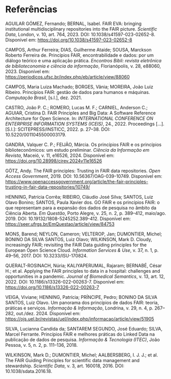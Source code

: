 # Referências

AGUILAR GÓMEZ, Fernando; BERNAL, Isabel. FAIR EVA: bringing institutional multidisciplinary repositories into the FAIR picture. *Scientific Data*, London, v. 10, art. 764, 2023. DOI: 10.1038/s41597-023-02652-8. Disponível em: https://doi.org/10.1038/s41597-023-02652-8

CAMPOS, Arthur Ferreira; DIAS, Guilherme Ataíde; SOUSA, Marckson Roberto Ferreira de. Princípios FAIR, encontrabilidade e dados: por um diálogo teórico e uma aplicação prática. *Encontros Bibli: revista eletrônica de biblioteconomia e ciência da informação*, Florianópolis, v. 28, e88060, 2023. Disponível em: https://periodicos.ufsc.br/index.php/eb/article/view/88060

CAMPOS, Maria Luiza Machado; BORGES, Vânia; MOREIRA, João Luiz Ribeiro. Princípios FAIR: gestão de dados para humanos e máquinas. *Computação Brasil*, [s.l.], dez. 2021.

CASTRO, João P. C.; ROMERO, Lucas M. F.; CARNIEL, Anderson C.; AGUIAR, Cristina D. FAIR Principles and Big Data: A Software Reference Architecture for Open Science. In: *INTERNATIONAL CONFERENCE ON ENTERPRISE INFORMATION SYSTEMS (ICEIS)*, 24., 2022. Proceedings [...]. [S.l.]: SCITEPRESS/INSTICC, 2022. p. 27–38. DOI: 10.5220/0011045500003179.

GANDRA, Valquer C. P.; FEIJÃO, Márcia. Os princípios FAIR e os princípios biblioteconômicos: um estudo preliminar. *Ciência da Informação em Revista*, Maceió, v. 11, e16526, 2024. Disponível em: https://doi.org/10.28998/cirev.2024v11e16526

GÖTZ, Andy. The FAIR principles: Trusting in FAIR data repositories. *Open Access Government*, 2019. DOI: 10.56367/OAG-039-10749. Disponível em: https://www.openaccessgovernment.org/article/the-fair-principles-trusting-in-fair-data-repositories/10749/

HENNING, Patrícia Corrêa; RIBEIRO, Cláudio José Silva; SANTOS, Luiz Olavo Bonino; SANTOS, Paula Xavier dos. GO FAIR e os princípios FAIR: o que representam para a expansão dos dados de pesquisa no âmbito da Ciência Aberta. *Em Questão*, Porto Alegre, v. 25, n. 2, p. 389–412, maio/ago. 2019. DOI: 10.19132/1808-5245252.389-412. Disponível em: https://seer.ufrgs.br/EmQuestao/article/view/84753

MONS, Barend; NEYLON, Cameron; VELTEROP, Jan; DUMONTIER, Michel; BONINO DA SILVA SANTOS, Luiz Olavo; WILKINSON, Mark D. Cloudy, increasingly FAIR; revisiting the FAIR Data guiding principles for the European Open Science Cloud. *Information Services & Use*, v. 37, n. 1, p. 49–56, 2017. DOI: 10.3233/ISU-170824.

QUERALT-ROSINACH, Núria; KALIYAPERUMAL, Rajaram; BERNABÉ, César H.; et al. Applying the FAIR principles to data in a hospital: challenges and opportunities in a pandemic. *Journal of Biomedical Semantics*, v. 13, art. 12, 2022. DOI: 10.1186/s13326-022-00263-7. Disponível em: https://doi.org/10.1186/s13326-022-00263-7

VEIGA, Viviane; HENNING, Patrícia; PRÍNCIPE, Pedro; BONINO DA SILVA SANTOS, Luiz Olavo. Um panorama dos princípios de dados FAIR: teoria, práticas e serviços. *Informação & Informação*, Londrina, v. 29, n. 4, p. 267–282, out./dez. 2024. Disponível em: https://ojs.uel.br/revistas/uel/index.php/informacao/article/view/51905

SILVA, Lucianna Candida da; SANTAREM SEGUNDO, José Eduardo; SILVA, Marcel Ferrante. Princípios FAIR e melhores práticas do Linked Data na publicação de dados de pesquisa. *Informação & Tecnologia (ITEC)*, João Pessoa, v. 5, n. 2, p. 111–136, 2018.

WILKINSON, Mark D.; DUMONTIER, Michel; AALBERSBERG, I. J. J.; et al. The FAIR Guiding Principles for scientific data management and stewardship. *Scientific Data*, v. 3, art. 160018, 2016. DOI: 10.1038/sdata.2016.18.
